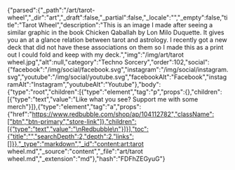 {"parsed":{"_path":"/art/tarot-wheel","_dir":"art","_draft":false,"_partial":false,"_locale":"","_empty":false,"title":"Tarot Wheel","description":"This is an image I made after seeing a similar graphic in the book Chicken Qaballah by Lon Milo Duquette. It gives you an at a glance relation between tarot and astrology. I recently got a new deck that did not have these associations on them so I made this as a print out I could fold and keep with my deck.","img":"/img/art/tarot wheel.jpg","alt":null,"category":"Techno Sorcery","order":102,"social":{"facebook":"/img/social/facebook.svg","instagram":"/img/social/instagram.svg","youtube":"/img/social/youtube.svg","facebookAlt":"Facebook","instagramAlt":"Instagram","youtubeAlt":"Youtube"},"body":{"type":"root","children":[{"type":"element","tag":"p","props":{},"children":[{"type":"text","value":"Like what you see? Support me with some merch"}]},{"type":"element","tag":"a","props":{"href":"https://www.redbubble.com/shop/ap/104112782","className":["btn","btn-primary","store-link"]},"children":[{"type":"text","value":"\nRedbubble\n"}]}],"toc":{"title":"","searchDepth":2,"depth":2,"links":[]}},"_type":"markdown","_id":"content:art:tarot wheel.md","_source":"content","_file":"art/tarot wheel.md","_extension":"md"},"hash":"FDFhZEGyuG"}